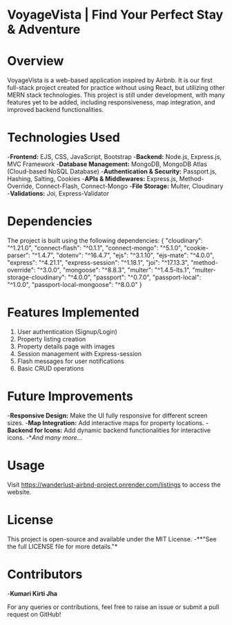 # VoyageVista | Find Your Perfect Stay & Adventure

# Overview

VoyageVista is a web-based application inspired by Airbnb. It is our first full-stack project created for practice without using React, but utilizing other MERN stack technologies. This project is still under development, with many features yet to be added, including responsiveness, map integration, and improved backend functionalities.

# Technologies Used

-**Frontend:** EJS, CSS, JavaScript, Bootstrap
-**Backend:** Node.js, Express.js, MVC Framework
-**Database Management:** MongoDB, MongoDB Atlas (Cloud-based NoSQL Database)
-**Authentication & Security:** Passport.js, Hashing, Salting, Cookies
-**APIs & Middlewares:** Express.js, Method-Override, Connect-Flash, Connect-Mongo
-**File Storage:** Multer, Cloudinary
-**Validations:** Joi, Express-Validator

# Dependencies

The project is built using the following dependencies:
{
    "cloudinary": "^1.21.0",
    "connect-flash": "^0.1.1",
    "connect-mongo": "^5.1.0",
    "cookie-parser": "^1.4.7",
    "dotenv": "^16.4.7",
    "ejs": "^3.1.10",
    "ejs-mate": "^4.0.0",
    "express": "^4.21.1",
    "express-session": "^1.18.1",
    "joi": "^17.13.3",
    "method-override": "^3.0.0",
    "mongoose": "^8.8.3",
    "multer": "^1.4.5-lts.1",
    "multer-storage-cloudinary": "^4.0.0",
    "passport": "^0.7.0",
    "passport-local": "^1.0.0",
    "passport-local-mongoose": "^8.0.0"
}

# Features Implemented

1. User authentication (Signup/Login)
2. Property listing creation
3. Property details page with images
4. Session management with Express-session
5. Flash messages for user notifications
6. Basic CRUD operations

# Future Improvements

-**Responsive Design:** Make the UI fully responsive for different screen sizes.
-**Map Integration:** Add interactive maps for property locations.
-**Backend for Icons:** Add dynamic backend functionalities for interactive icons.
-**And many more...*

# Usage

Visit https://wanderlust-airbnd-project.onrender.com/listings to access the website.

# License

This project is open-source and available under the MIT License.
-**"See the full LICENSE file for more details."*

# Contributors 
-**Kumari Kirti Jha**

For any queries or contributions, feel free to raise an issue or submit a pull request on GitHub!